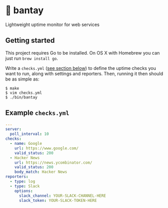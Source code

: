 # :dog: bantay

Lightweight uptime monitor for web services

## Getting started

This project requires Go to be installed. On OS X with Homebrew you can just run `brew install go`.

Write a `checks.yml` ([see section below](#example-checks.yml)) to define the uptime checks you want to run, along with settings and reporters. Then, running it then should be as simple as:

```console
$ make
$ vim checks.yml
$ ./bin/bantay
```

## Example `checks.yml`

```yaml
---
server:
  poll_interval: 10
checks:
  - name: Google
    url: https://www.google.com/
    valid_status: 200
  - Hacker News
    url: https://news.ycombinator.com/
    valid_status: 200
    body_match: Hacker News
reporters:
  - type: log
  - type: Slack
    options:
      slack_channel: YOUR-SLACK-CHANNEL-HERE
      slack_token: YOUR-SLACK-TOKEN-HERE
```
